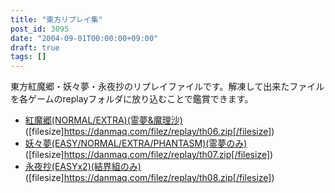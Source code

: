 ```yaml
---
title: "東方リプレイ集"
post_id: 3095
date: "2004-09-01T00:00:00+09:00"
draft: true
tags: []
---
```



東方紅魔郷・妖々夢・永夜抄のリプレイファイルです。解凍して出来たファイルを各ゲームのreplayフォルダに放り込むことで鑑賞できます。

  * [紅魔郷(NORMAL/EXTRA)(霊夢&魔理沙)](https://danmaq.com/filez/replay/th06.zip) ([filesize]https://danmaq.com/filez/replay/th06.zip[/filesize])
  * [妖々夢(EASY/NORMAL/EXTRA/PHANTASM)(霊夢のみ)](https://danmaq.com/filez/replay/th07.zip) ([filesize]https://danmaq.com/filez/replay/th07.zip[/filesize])
  * [永夜抄(EASYx2)(結界組のみ)](https://danmaq.com/filez/replay/th08.zip) ([filesize]https://danmaq.com/filez/replay/th08.zip[/filesize])
